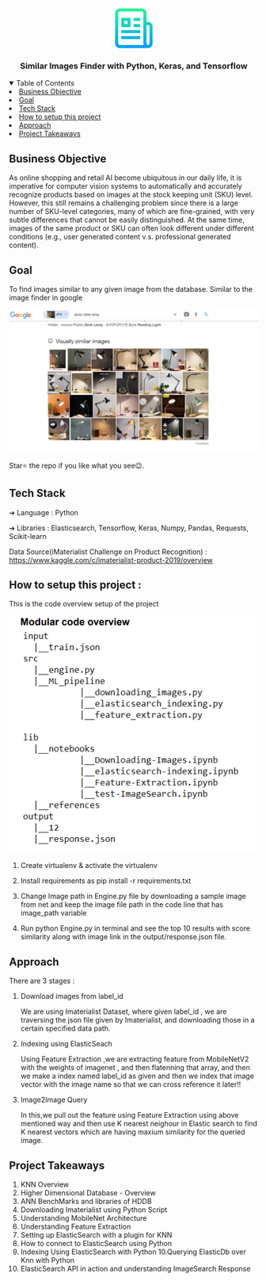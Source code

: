 
<!-- PROJECT LOGO -->
<br />
<p align="center">
  <a href="https://github.com/krishnakaushik25/Similar-Images-Finder">
    <img src="images/logo.png" alt="Logo" width="80" height="80">
  </a>

  <h3 align="center">Similar Images Finder with Python, Keras, and Tensorflow</h3>
</p>



<!-- TABLE OF CONTENTS -->
<details open="open">
  <summary>Table of Contents</summary>
    <li><a href="#Business Objective">Business Objective</a></li>
    <li><a href="#Goal">Goal</a></li>
    <li><a href="#Tech Stack">Tech Stack</a></li>
    <li><a href="#How to setup this project">How to setup this project</a></li>
    <li><a href="#Approach">Approach</a></li>
    <li><a href="#Project Takeaways">Project Takeaways</a></li>
  
  </ol>
</details>



## Business Objective

As online shopping and retail AI become ubiquitous in our daily life, it is imperative for computer vision systems to automatically and accurately recognize products based on images at the stock keeping unit (SKU) level. However, this still remains a challenging problem since there is a large number of SKU-level categories, many of which are fine-grained, with very subtle differences that cannot be easily distinguished. At the same time, images of the same product or SKU can often look different under different conditions (e.g., user generated content v.s. professional generated content).

## Goal
To find images similar to any given image from the database. Similar to the image finder in google 


[![Product Name Screen Shot][product-screenshot]](https://www.linkpicture.com/q/google_similar_images.png)

Star⭐ the repo if you like what you see😉.


## Tech Stack
➔ Language : Python                                        
                                   
➔ Libraries : Elasticsearch, Tensorflow, Keras, Numpy, Pandas, Requests, Scikit-learn


Data Source(iMaterialist Challenge on Product Recognition) : https://www.kaggle.com/c/imaterialist-product-2019/overview 


## How to setup this project :

This is the code overview setup of the project

[![Code overview Screen Shot][Code-overview]](https://www.linkpicture.com/q/code_overview.png)


1) Create virtualenv & activate the virtualenv 
  
2) Install requirements as pip install -r requirements.txt
  
3) Change Image path in Engine.py file by downloading a sample image from net and keep the image file path in the code line that has image_path variable
  
4) Run python Engine.py in terminal and see the top 10 results with score similarity along with image link in the output/response.json file.




## Approach

There are 3 stages :

1) Download images from label_id
                                                                   
    We are using Imaterialist Dataset, where given label_id , we are traversing the json file given by Imaterialist,
   and downloading those in a certain specified data path.
   
2) Indexing using ElasticSeach

    Using Feature Extraction ,we are extracting feature from MobileNetV2 with the weights of imagenet ,
   and then flatenning that array, and then we make a index named label_id as given and then we index that image vector 
   with the image name so that we can cross reference it later!!
   
3) Image2Image Query

    In this,we pull out the feature using Feature Extraction using above mentioned way and then use K nearest neighour
    in Elastic search to find K nearest vectors which are having maxium similarity for the queried image.
   
## Project Takeaways
1. KNN Overview
2. Higher Dimensional Database - Overview
3. ANN BenchMarks and libraries of HDDB
4. Downloading Imaterialist using Python Script
5. Understanding MobileNet Architecture
6. Understanding Feature Extraction
7. Setting up ElasticSearch with a plugin for KNN
8. How to connect to ElasticSearch using Python
9. Indexing Using ElasticSearch with Python
10.Querying ElasticDb over Knn with Python
11. ElasticSearch API in action and understanding ImageSearch Response
    
[product-screenshot]: images/google_similar_images.png

[Code-overview]: images/code_overview.png
